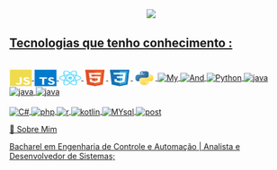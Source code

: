 <div align="center">
  <a href="https://github.com/Devjoaolima">
  <img height="180em" src="https://github-readme-stats.vercel.app/api?username=Devjoaolima&show_icons=true&theme=dracula&include_all_commits=true&count_private=true"/>
 
</div>
  
  

## Tecnologias que tenho conhecimento :
  
<div style="display: inline_block"><br>
  
  <img align="center" alt="Js" height="30" width="40" src="https://raw.githubusercontent.com/devicons/devicon/master/icons/javascript/javascript-plain.svg">
  <img align="center" alt="Ts" height="30" width="40" src="https://raw.githubusercontent.com/devicons/devicon/master/icons/typescript/typescript-plain.svg">
  <img align="center" alt="React" height="30" width="40" src="https://raw.githubusercontent.com/devicons/devicon/master/icons/react/react-original.svg">
  <img align="center" alt="HTML" height="30" width="40" src="https://raw.githubusercontent.com/devicons/devicon/master/icons/html5/html5-original.svg">
  <img align="center" alt="CSS" height="30" width="40" src="https://raw.githubusercontent.com/devicons/devicon/master/icons/css3/css3-original.svg">
  <img align="center" alt="Python" height="30" width="40" src="https://raw.githubusercontent.com/devicons/devicon/master/icons/python/python-original.svg"/>
  <img align="center" alt="My" height="30" width="40" src="https://cdn.jsdelivr.net/gh/devicons/devicon/icons/dotnetcore/dotnetcore-original.svg" />
   <img align="center" alt="And" height="30" width="40" src="https://cdn.jsdelivr.net/gh/devicons/devicon/icons/android/android-original.svg" />
  <img align="center" alt="Python" height="30" width="40" src="https://cdn.jsdelivr.net/gh/devicons/devicon/icons/cplusplus/cplusplus-original.svg" />
    <img align="center" alt="java" height="30" width="40" src="https://cdn.jsdelivr.net/gh/devicons/devicon/icons/java/java-original.svg" />
  <img align="center" alt="java" height="30" width="40" src="https://cdn.jsdelivr.net/gh/devicons/devicon/icons/angularjs/angularjs-original.svg" />
   <img align="center" alt="java" height="30" width="40" src="https://cdn.jsdelivr.net/gh/devicons/devicon/icons/wordpress/wordpress-original.svg" />
      

</div>
  
    
   <div style="display: inline_block"><br/>

  

  <img  align="center" alt="C#"  src="https://img.shields.io/badge/C%23-239120?style=for-the-badge&logo=c-sharp&logoColor=white">
  <img  align="center" alt="php"  src="https://img.shields.io/badge/PHP-777BB4?style=for-the-badge&logo=php&logoColor=white">
<img  align="center" alt="r"  src="https://img.shields.io/badge/R-276DC3?style=for-the-badge&logo=r&logoColor=white">
<img  align="center" alt="kotlin"  src="https://img.shields.io/badge/Kotlin-0095D5?&style=for-the-badge&logo=kotlin&logoColor=white">
<img  align="center" alt="MYsql"  src="https://img.shields.io/badge/MySQL-00000F?style=for-the-badge&logo=mysql&logoColor=white">
<img  align="center" alt="post"  src="https://img.shields.io/badge/PostgreSQL-316192?style=for-the-badge&logo=postgresql&logoColor=white">

</div>
  </div>
  
  
  
  
  💬 Sobre Mim
  
 Bacharel em Engenharia de Controle e Automação | Analista e Desenvolvedor de Sistemas;
